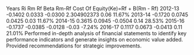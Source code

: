 						
Years	Ri	Rm	Rf	Beta	Rm-Rf	Cost Of Equity(Ke)=Rf + B(Rm - Rf)
2012-13	-0.1402	0.0333	-0.0300	2.304902373	0.06	11.67%
2013-14	-0.1720	0.0745	0.0425		0.03	11.67%
2014-15	0.3615	0.0945	-0.0504		0.14	28.53%
2015-16	-0.1737	-0.0385	-0.0128		-0.03	-7.24%
2016-17	0.1117	0.0673	-0.0413		0.11	21.01%
Performed in-depth analysis of financial statements to identify key performance indicators and generate insights on economic value added. Provided recommendations for strategic improvements.
